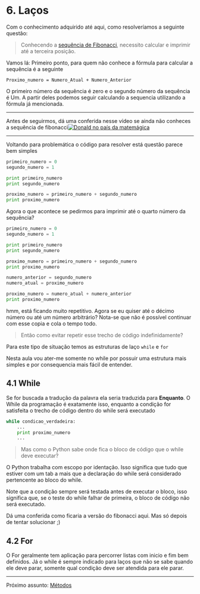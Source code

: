 # 6. Laços

Com o conhecimento adquirido até aqui, como resolveríamos a seguinte questão:

> Conhecendo a [sequência de Fibonacci](https://pt.wikipedia.org/wiki/Sequ%C3%AAncia_de_Fibonacci), necessito calcular e imprimir até a terceira posição.

Vamos lá:
Primeiro ponto, para quem não conhece a fórmula para calcular a sequência é a seguinte

```Proximo_numero = Numero_Atual + Numero_Anterior```

O primeiro número da sequência é zero e o segundo número da sequência é Um. A partir deles podemos seguir calculando a sequencia utilizando a fórmula já mencionada.

---
Antes de seguirmos, dá uma conferida nesse vídeo se ainda não conheces a sequência de fibonacci[![Donald no país da matemágica](https://livrandante.com.br/wp-content/uploads/2017/01/Donald-no-Pa%C3%ADs-da-Matem%C3%A1gica.jpg)](https://youtu.be/wbftu093Yqk?t=441)

--- 
Voltando para problemática o código para resolver está questão parece bem simples

```Python
primeiro_numero = 0
segundo_numero = 1

print primeiro_numero
print segundo_numero 

proximo_numero = primeiro_numero + segundo_numero
print proximo_numero
```

Agora o que acontece se pedirmos para imprimir até o quarto número da sequência?

```Python
primeiro_numero = 0
segundo_numero = 1

print primeiro_numero
print segundo_numero 

proximo_numero = primeiro_numero + segundo_numero
print proximo_numero

numero_anterior = segundo_numero
numero_atual = proximo_numero

proximo_numero = numero_atual + numero_anterior
print proximo_numero
```

hmm, está ficando muito repetitivo.
Agora se eu quiser até o décimo número ou até um número arbitrário? Nota-se que não é possível continuar com esse copia e cola o tempo todo.

> Então como evitar repetir esse trecho de código indefinidamente?

Para este tipo de situação temos as estruturas de laço `while` e `for`

Nesta aula vou ater-me somente no while por possuir uma estrutura mais simples e por consequencia mais fácil de entender.

## 4.1 While
Se for buscada a tradução da palavra ela seria traduzida para **Enquanto**. O While da programação é exatamente isso, enquanto a condição for satisfeita o trecho de código dentro do while será executado

```Python
while condicao_verdadeira: 
    ...
    print proximo_numero
    ...
```

> Mas como o Python sabe onde fica o bloco de código que o while deve executar?

O Python trabalha com escopo por identação. Isso significa que tudo que estiver com um tab a mais que a declaração do while será considerado pertencente ao bloco do while.

Note que a condição sempre será testada antes de executar o bloco, isso significa que, se o teste do while falhar de primeira, o bloco de código não será executado.

Dá uma conferida como ficaria a versão do fibonacci aqui. Mas só depois de tentar solucionar ;)


## 4.2 For
O For geralmente tem aplicação para percorrer listas com inicio e fim bem definidos.
Já o while é sempre indicado para laços que não se sabe quando ele deve parar, somente qual condição deve ser atendida para ele parar.

---
Próximo assunto: [Métodos](../Tema_7/README.md)